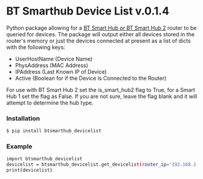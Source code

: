 # BT Smarthub Device List v.0.1.4

Python package allowing for a [BT Smart Hub or BT Smart Hub 2](https://www.productsandservices.bt.com/broadband/smart-hub/) router to be queried for devices.
The package will output either all devices stored in the router's memory or just the devices connected at present
as a list of dicts with the following keys:
  - UserHostName (Device Name)
  - PhysAddress (MAC Address)
  - IPAddress (Last Known IP of Device)
  - Active (Boolean for if the Device is Connected to the Router)

For use with BT Smart Hub 2 set the is_smart_hub2 flag to True, for a Smart Hub 1 set the flag as False. If you are not sure, leave the flag blank and it will attempt to determine the hub type.

### Installation
```sh
$ pip install btsmarthub_devicelist
```

### Example

```sh
import btsmarthub_devicelist
devicelist = btsmarthub_devicelist.get_devicelist(router_ip='192.168.1.254', only_active_devices=True,is_smarthub2=None)
print(devicelist)
```

